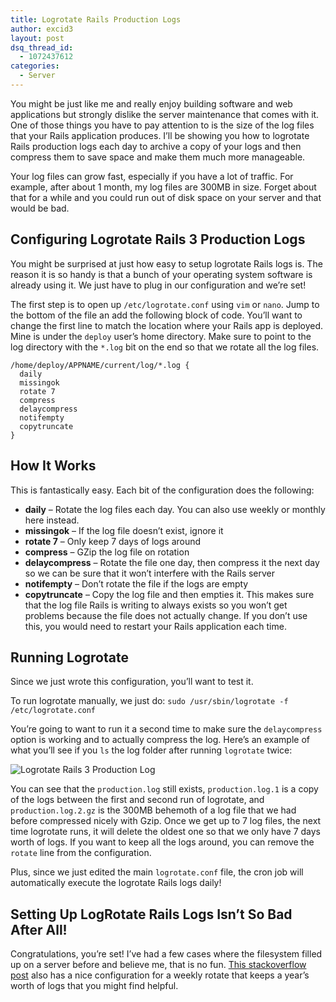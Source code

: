 ```yaml
---
title: Logrotate Rails Production Logs
author: excid3
layout: post
dsq_thread_id:
  - 1072437612
categories:
  - Server
---
```

You might be just like me and really enjoy building software and web applications but strongly dislike the server maintenance that comes with it. One of those things you have to pay attention to is the size of the log files that your Rails application produces. I’ll be showing you how to logrotate Rails production logs each day to archive a copy of your logs and then compress them to save space and make them much more manageable.

Your log files can grow fast, especially if you have a lot of traffic. For example, after about 1 month, my log files are 300MB in size. Forget about that for a while and you could run out of disk space on your server and that would be bad.

## Configuring Logrotate Rails 3 Production Logs

You might be surprised at just how easy to setup logrotate Rails logs is. The reason it is so handy is that a bunch of your operating system software is already using it. We just have to plug in our configuration and we’re set!

The first step is to open up `/etc/logrotate.conf` using `vim` or `nano`. Jump to the bottom of the file an add the following block of code. You’ll want to change the first line to match the location where your Rails app is deployed. Mine is under the `deploy` user’s home directory. Make sure to point to the log directory with the `*.log` bit on the end so that we rotate all the log files.


    /home/deploy/APPNAME/current/log/*.log {
      daily
      missingok
      rotate 7
      compress
      delaycompress
      notifempty
      copytruncate
    }


## How It Works

This is fantastically easy. Each bit of the configuration does the following:

  * **daily** – Rotate the log files each day. You can also use weekly or monthly here instead.
  * **missingok** – If the log file doesn’t exist, ignore it
  * **rotate 7** – Only keep 7 days of logs around
  * **compress** – GZip the log file on rotation
  * **delaycompress** – Rotate the file one day, then compress it the next day so we can be sure that it won’t interfere with the Rails server
  * **notifempty** – Don’t rotate the file if the logs are empty
  * **copytruncate** – Copy the log file and then empties it. This makes sure that the log file Rails is writing to always exists so you won’t get problems because the file does not actually change. If you don’t use this, you would need to restart your Rails application each time.

## Running Logrotate

Since we just wrote this configuration, you’ll want to test it.

To run logrotate manually, we just do: `sudo /usr/sbin/logrotate -f /etc/logrotate.conf`

You’re going to want to run it a second time to make sure the `delaycompress` option is working and to actually compress the log. Here’s an example of what you’ll see if you `ls` the log folder after running `logrotate` twice:

![Logrotate Rails 3 Production Log][1]

You can see that the `production.log` still exists, `production.log.1` is a copy of the logs between the first and second run of logrotate, and `production.log.2.gz` is the 300MB behemoth of a log file that we had before compressed nicely with Gzip. Once we get up to 7 log files, the next time logrotate runs, it will delete the oldest one so that we only have 7 days worth of logs. If you want to keep all the logs around, you can remove the `rotate` line from the configuration.

Plus, since we just edited the main `logrotate.conf` file, the cron job will automatically execute the logrotate Rails logs daily!

## Setting Up LogRotate Rails Logs Isn’t So Bad After All!

Congratulations, you’re set! I’ve had a few cases where the filesystem filled up on a server before and believe me, that is no fun. [This stackoverflow post][2] also has a nice configuration for a weekly rotate that keeps a year’s worth of logs that you might find helpful.

   [1]: http://cl.ly/image/1h3F1H3e2V1a/Screen%20Shot%202013-02-08%20at%2010.10.49%20AM.png
   [2]: http://stackoverflow.com/questions/4883891/ruby-on-rails-production-log-rotation (Ruby on Rails production log rotation)
